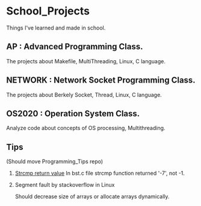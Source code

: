 # School_Projects
Things I've learned and made in school.

## AP : Advanced Programming Class. 
The projects about Makefile, MultiThreading, Linux, C language.

## NETWORK : Network Socket Programming Class. 
The projects about Berkely Socket, Thread, Linux, C language.

## OS2020 : Operation System Class.
Analyze code about concepts of OS processing, Multithreading.

## Tips
(Should move Programming_Tips repo)

1. [Strcmp return value](https://stackoverflow.com/questions/13571907/when-will-strcmp-not-return-1-0-or-1)
   In bst.c file strcmp function returned '-7', not -1.
   
2. Segment fault by stackoverflow in Linux 
   
   Should decrease size of arrays or allocate arrays dynamically.
